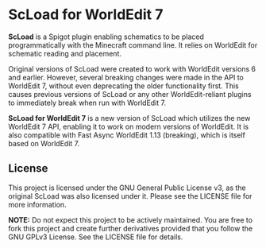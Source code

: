 # ScLoad for WorldEdit 7

**ScLoad** is a Spigot plugin enabling schematics to be placed programmatically
with the Minecraft command line. It relies on WorldEdit for schematic reading and
placement.

Original versions of ScLoad were created to work with WorldEdit versions 6 and 
earlier. However, several breaking changes were made in the API to WorldEdit 7,
without even deprecating the older functionality first. This causes previous
versions of ScLoad or any other WorldEdit-reliant plugins to immediately break when
run with WorldEdit 7.

**ScLoad for WorldEdit 7** is a new version of ScLoad which utilizes the new
WorldEdit 7 API, enabling it to work on modern versions of WorldEdit. It is also 
compatible with Fast Async WorldEdit 1.13 (breaking), which is itself based on
WorldEdit 7.

## License

This project is licensed under the GNU General Public License v3, as the original
ScLoad was also licensed under it. Please see the LICENSE file for more information.

**NOTE:** Do not expect this project to be actively maintained. You are free
to fork this project and create further derivatives provided that you follow
the GNU GPLv3 License. See the LICENSE file for details.
